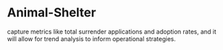 # Animal-Shelter
capture metrics like total surrender applications and adoption rates, and it will allow for trend analysis to inform operational strategies.
